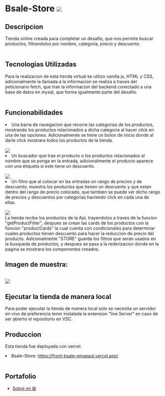 <h1>Bsale-Store <img  src="https://res.cloudinary.com/dltjb3yhc/image/upload/v1663220828/banner/iconoBsale_mkkwpk.jpg"/></h1>

## Descripcion

Tienda online creada para completar un desafio, que nos permite buscar productos, filtrandolos por nombre, categoria, precio y descuento.
<br/>
<br/>
## Tecnologias Utilizadas

Para la realizacion de esta tienda virtual se utilizo vanilla js, HTML y CSS, adicionalmente la llamada a la informacion se realiza a traves del peticionario fetch, que trae la informacion del backend conectado a una base de datos en mysql, que forma igualmente parte del desafio.
<br/>
<br/>
## Funcionabilidades

<li>Una barra de navegacion que recorre las categorias de los productos, mostrando los productos relacionados a dicha categoria al hacer click en una de las opciones. Adicionalmente se tiene un boton de inicio donde al darle click mostrara todos los productos de la tienda.</li>
<br/>
<img src="https://res.cloudinary.com/dltjb3yhc/image/upload/v1665971669/proyectos/barra_de_navegacion_crbotb.png"/>

<br/>
<li> Un buscador que trae el producto o los productos relacionados al nombre que se ponga en la entrada, adicionalmente el producto aparece con una etiqueta si este tiene un descuento.</li>

<br/>

<img src="https://res.cloudinary.com/dltjb3yhc/image/upload/v1665972117/proyectos/buscador_ln5iqo.png"/>

<br/>

<li>Un filtro que al colocar en las entradas un rango de precios y de descuento, muestra los productos que tienen un descuento y que estan dentro del rango de precio colocado, que tambien se puede ver dicho rango de precios y descuentos por categorias haciendo click en cada una de ellas.</li>

<br/>

<img src="https://res.cloudinary.com/dltjb3yhc/image/upload/v1665972559/proyectos/filtro_ldsrmy.png"/>

<br/>
La tienda recibe los productos de la Api, trayendolos a traves de la funcion "getProductFilter", despues se crean las cards de los productos con la funcion "productCards" la cual cuenta con condicionales para determinar cuales productos tienen descuento para hacer la reduccion de precio del producto. Adicionalmente "STORE" guarda los filtros que seran usados en la busqueda de productos, y despues se pasa a la rederizacion donde en la pagina se mostrara los componentes creados. 

<br/>
<h2>Imagen de muestra:</h2>
<br/>
<img src="https://res.cloudinary.com/dltjb3yhc/image/upload/v1665974840/proyectos/tienda_imagen_muestra_hr4qfm.png"/>

<br/>
<h2>Ejecutar la tienda de manera local</h2>

Para poder ejecutar la tienda de manera local solo se necesita un servidor en vivo de preferencia tener instalada la extension "live Server" en caso de ser abierto el repositorio en VSC.

<h2>Produccion</h2>

Esta tienda fue deployada con vercel.

<li>Bsale-Store: <a href="https://front-bsale-emapaul.vercel.app/">https://front-bsale-emapaul.vercel.app/</a></li>

<br/>
<h2>Portafolio</h2>
<ul>
<li><a href="https://portafolio-ema-paul.vercel.app/">Sobre mi 😄</a></li>
</ul>
